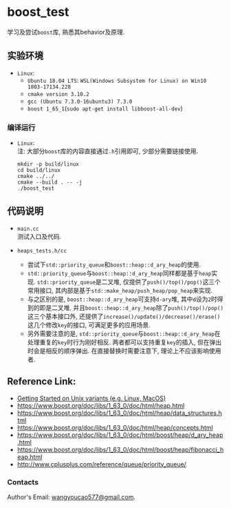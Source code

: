 # boost_test   
学习及尝试`boost`库, 熟悉其behavior及原理.  

## 实验环境
- `Linux`:    
	- `Ubuntu 18.04 LTS`: `WSL(Windows Subsystem for Linux) on Win10 1803-17134.228`    
	- `cmake version 3.10.2`    
	- `gcc (Ubuntu 7.3.0-16ubuntu3) 7.3.0`    
	- `boost 1_65_1`(`sudo apt-get install libboost-all-dev`)    

### 编译运行
- `Linux`:    
注: 大部分`boost`库的内容直接通过`.h`引用即可, 少部分需要链接使用.    
	```   
	mkdir -p build/linux
	cd build/linux
	cmake ../../
	cmake --build . -- -j
	./boost_test
	```   

## 代码说明   
- `main.cc`     
测试入口及代码.  

- `heaps_tests.h/cc`    
	- 尝试下`std::priority_queue`和`boost::heap::d_ary_heap`的使用.     
	- `std::priority_queue`与`boost::heap::d_ary_heap`同样都是基于`heap`实现. `std::priority_queue`是二叉堆, 仅提供了`push()/top()/pop()`这三个常用接口, 其内部是基于`std::make_heap/push_heap/pop_heap`来实现.     
	- 与之区别的是, `boost::heap::d_ary_heap`可支持`d-ary`堆, 其中`d`设为`2`时得到的即是二叉堆. 并且`boost::heap::d_ary_heap`除了`push()/top()/pop()`这三个基本接口外, 还提供了`increase()/update()/decrease()/erase()`这几个修改`key`的接口, 可满足更多的应用场景.    
	- 另外需要注意的是, `std::priority_queue`与`boost::heap::d_ary_heap`在处理重复的`key`时行为刚好相反. 两者都可以支持重复`key`的插入, 但在弹出时会是相反的顺序弹出. 在直接替换时需要注意下, 理论上不应该影响使用者.     


## Reference Link:  
- [Getting Started on Unix variants (e.g. Linux, MacOS)](http://www.boost.org/doc/libs/1_64_0/more/getting_started/unix-variants.html)    
- https://www.boost.org/doc/libs/1_63_0/doc/html/heap.html
- https://www.boost.org/doc/libs/1_63_0/doc/html/heap/data_structures.html    
- https://www.boost.org/doc/libs/1_63_0/doc/html/heap/concepts.html
- https://www.boost.org/doc/libs/1_63_0/doc/html/boost/heap/d_ary_heap.html
- https://www.boost.org/doc/libs/1_63_0/doc/html/boost/heap/fibonacci_heap.html
- http://www.cplusplus.com/reference/queue/priority_queue/

### Contacts   
Author's Email: wangyoucao577@gmail.com.

